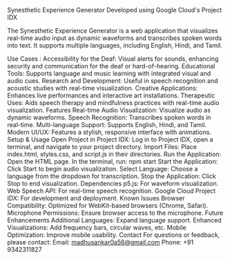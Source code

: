 Synesthetic Experience Generator
Developed using Google Cloud's Project IDX

The Synesthetic Experience Generator is a web application that visualizes real-time audio input as dynamic waveforms and transcribes spoken words into text. It supports multiple languages, including English, Hindi, and Tamil.

Use Cases : 
    Accessibility for the Deaf: Visual alerts for sounds, enhancing security and communication for the deaf or hard-of-hearing.
    Educational Tools: Supports language and music learning with integrated visual and audio cues.
    Research and Development: Useful in speech recognition and acoustic studies with real-time visualization.
    Creative Applications: Enhances live performances and interactive art installations.
    Therapeutic Uses: Aids speech therapy and mindfulness practices with real-time audio visualization.
Features
    Real-time Audio Visualization: Visualize audio as dynamic waveforms.
    Speech Recognition: Transcribes spoken words in real-time.
    Multi-language Support: Supports English, Hindi, and Tamil.
    Modern UI/UX: Features a stylish, responsive interface with animations.
Setup & Usage
    Open Project in Project IDX: Log in to Project IDX, open a terminal, and navigate to your project directory.
    Import Files: Place index.html, styles.css, and script.js in their directories.
Run the Application:
    Open the HTML page.
    In the terminal, run:
              npm start
    Start the Application: Click Start to begin audio visualization.
    Select Language: Choose a language from the dropdown for transcription.
    Stop the Application: Click Stop to end visualization.
Dependencies
    p5.js: For waveform visualization.
    Web Speech API: For real-time speech recognition.
    Google Cloud Project IDX: For development and deployment.
Known Issues
    Browser Compatibility: Optimized for WebKit-based browsers (Chrome, Safari).
    Microphone Permissions: Ensure browser access to the microphone.
Future Enhancements
    Additional Languages: Expand language support.
    Enhanced Visualizations: Add frequency bars, circular waves, etc.
    Mobile Optimization: Improve mobile usability.
Contact
    For questions or feedback, please contact:
    Email: madhusankar0a56@gmail.com
    Phone: +91 9342311827
